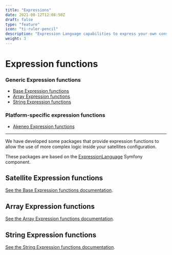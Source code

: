 ```yaml
---
title: "Expressions"
date: 2021-08-12T12:08:50Z
draft: false
type: "feature"
icon: "ti-ruler-pencil"
description: "Expression Language capabilities to express your own constraints"
weight: 3
---
```


# Expression functions

### Generic Expression functions

  - [Base Expression functions](#base-expression-functions)
  - [Array Expression functions](#array-expression-functions)
  - [String Expression functions](#array-expression-functions)

### Platform-specific expression functions

  - [Akeneo Expression functions](../../connectivity/akeneo/expression-language)

---

We have developed some packages that provide expression functions to allow the use of more complex logic inside your satellites configuration.

These packages are based on the [ExpressionLanguage](https://symfony.com/doc/current/components/expression_language.html) Symfony component.

## Satellite Expression functions

[See the Base Expression functions documentation](../expression-language/satellite-expression-functions).

## Array Expression functions

[See the Array Expression functions documentation](../expression-language/array-expression-functions).

## String Expression functions

[See the String Expression functions documentation](../expression-language/string-expression-functions).
